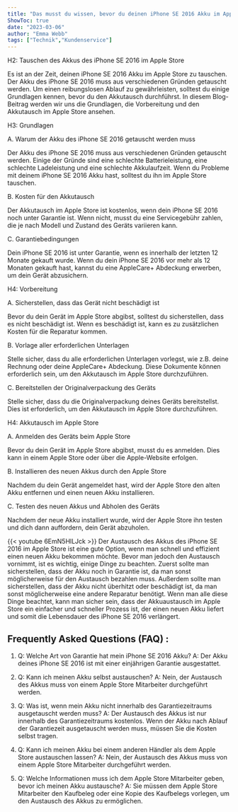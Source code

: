 ```yaml
---
title: "Das musst du wissen, bevor du deinen iPhone SE 2016 Akku im Apple Store tauschst!"
ShowToc: true 
date: "2023-03-06"
author: "Emma Webb" 
tags: ["Technik","Kundenservice"]
---
```

H2: Tauschen des Akkus des iPhone SE 2016 im Apple Store

Es ist an der Zeit, deinen iPhone SE 2016 Akku im Apple Store zu tauschen. Der Akku des iPhone SE 2016 muss aus verschiedenen Gründen getauscht werden. Um einen reibungslosen Ablauf zu gewährleisten, solltest du einige Grundlagen kennen, bevor du den Akkutausch durchführst. In diesem Blog-Beitrag werden wir uns die Grundlagen, die Vorbereitung und den Akkutausch im Apple Store ansehen.

H3: Grundlagen

A. Warum der Akku des iPhone SE 2016 getauscht werden muss

Der Akku des iPhone SE 2016 muss aus verschiedenen Gründen getauscht werden. Einige der Gründe sind eine schlechte Batterieleistung, eine schlechte Ladeleistung und eine schlechte Akkulaufzeit. Wenn du Probleme mit deinem iPhone SE 2016 Akku hast, solltest du ihn im Apple Store tauschen.

B. Kosten für den Akkutausch

Der Akkutausch im Apple Store ist kostenlos, wenn dein iPhone SE 2016 noch unter Garantie ist. Wenn nicht, musst du eine Servicegebühr zahlen, die je nach Modell und Zustand des Geräts variieren kann.

C. Garantiebedingungen

Dein iPhone SE 2016 ist unter Garantie, wenn es innerhalb der letzten 12 Monate gekauft wurde. Wenn du dein iPhone SE 2016 vor mehr als 12 Monaten gekauft hast, kannst du eine AppleCare+ Abdeckung erwerben, um dein Gerät abzusichern.

H4: Vorbereitung

A. Sicherstellen, dass das Gerät nicht beschädigt ist

Bevor du dein Gerät im Apple Store abgibst, solltest du sicherstellen, dass es nicht beschädigt ist. Wenn es beschädigt ist, kann es zu zusätzlichen Kosten für die Reparatur kommen.

B. Vorlage aller erforderlichen Unterlagen

Stelle sicher, dass du alle erforderlichen Unterlagen vorlegst, wie z.B. deine Rechnung oder deine AppleCare+ Abdeckung. Diese Dokumente können erforderlich sein, um den Akkutausch im Apple Store durchzuführen.

C. Bereitstellen der Originalverpackung des Geräts

Stelle sicher, dass du die Originalverpackung deines Geräts bereitstellst. Dies ist erforderlich, um den Akkutausch im Apple Store durchzuführen.

H4: Akkutausch im Apple Store

A. Anmelden des Geräts beim Apple Store

Bevor du dein Gerät im Apple Store abgibst, musst du es anmelden. Dies kann in einem Apple Store oder über die Apple-Website erfolgen.

B. Installieren des neuen Akkus durch den Apple Store

Nachdem du dein Gerät angemeldet hast, wird der Apple Store den alten Akku entfernen und einen neuen Akku installieren.

C. Testen des neuen Akkus und Abholen des Geräts

Nachdem der neue Akku installiert wurde, wird der Apple Store ihn testen und dich dann auffordern, dein Gerät abzuholen.

{{< youtube 6EmN5HlLJck >}} 
Der Austausch des Akkus des iPhone SE 2016 im Apple Store ist eine gute Option, wenn man schnell und effizient einen neuen Akku bekommen möchte. Bevor man jedoch den Austausch vornimmt, ist es wichtig, einige Dinge zu beachten. Zuerst sollte man sicherstellen, dass der Akku noch in Garantie ist, da man sonst möglicherweise für den Austausch bezahlen muss. Außerdem sollte man sicherstellen, dass der Akku nicht überhitzt oder beschädigt ist, da man sonst möglicherweise eine andere Reparatur benötigt. Wenn man alle diese Dinge beachtet, kann man sicher sein, dass der Akkuaustausch im Apple Store ein einfacher und schneller Prozess ist, der einen neuen Akku liefert und somit die Lebensdauer des iPhone SE 2016 verlängert.

## Frequently Asked Questions (FAQ) :
1. Q: Welche Art von Garantie hat mein iPhone SE 2016 Akku?
A: Der Akku deines iPhone SE 2016 ist mit einer einjährigen Garantie ausgestattet.

2. Q: Kann ich meinen Akku selbst austauschen?
A: Nein, der Austausch des Akkus muss von einem Apple Store Mitarbeiter durchgeführt werden.

3. Q: Was ist, wenn mein Akku nicht innerhalb des Garantiezeitraums ausgetauscht werden muss?
A: Der Austausch des Akkus ist nur innerhalb des Garantiezeitraums kostenlos. Wenn der Akku nach Ablauf der Garantiezeit ausgetauscht werden muss, müssen Sie die Kosten selbst tragen.

4. Q: Kann ich meinen Akku bei einem anderen Händler als dem Apple Store austauschen lassen?
A: Nein, der Austausch des Akkus muss von einem Apple Store Mitarbeiter durchgeführt werden.

5. Q: Welche Informationen muss ich dem Apple Store Mitarbeiter geben, bevor ich meinen Akku austausche?
A: Sie müssen dem Apple Store Mitarbeiter den Kaufbeleg oder eine Kopie des Kaufbelegs vorlegen, um den Austausch des Akkus zu ermöglichen.


